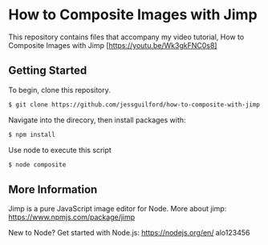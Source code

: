 # How to Composite Images with Jimp
This repository contains files that accompany my video tutorial, How to Composite Images with Jimp [https://youtu.be/Wk3gkFNC0s8]

## Getting Started
To begin, clone this repository.
```sh
$ git clone https://github.com/jessguilford/how-to-composite-with-jimp.git
```
Navigate into the direcory, then install packages with:
```sh
$ npm install
```
Use node to execute this script
```sh
$ node composite
```
## More Information
Jimp is a pure JavaScript image editor for Node. More about jimp: https://www.npmjs.com/package/jimp

New to Node? Get started with Node.js: https://nodejs.org/en/
alo123456
